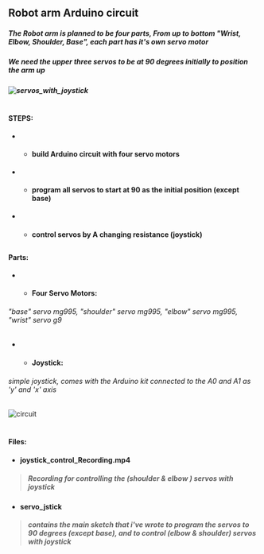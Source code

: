 ##  Robot arm Arduino circuit
##### The Robot arm is planned to be four parts, From up to bottom "Wrist, Elbow, Shoulder, Base", each part has it's own servo motor 
##### We need the upper three servos to be at 90 degrees initially to position the arm up

##### ![servos_with_joystick](https://user-images.githubusercontent.com/49666154/127266428-9e9b8bb4-2fd6-4ac9-b997-314c87fe5f0f.jpeg)
#
#### STEPS:
- - #### build Arduino circuit with four servo motors 
- - #### program all servos to start at 90 as the initial position (except base)
- - #### control servos by A changing resistance (joystick)
 ##
#### Parts:
- - #### Four Servo Motors: 
 ###### "base" servo mg995, "shoulder" servo mg995, "elbow" servo mg995, "wrist" servo g9
- - #### Joystick: 
 ###### simple joystick, comes with the Arduino kit connected to the A0 and A1 as 'y' and 'x' axis
![circuit](https://user-images.githubusercontent.com/49666154/127266488-fc4c3b7b-79ad-478b-b42a-12b9e5feaa0a.jpeg)
#
#### Files:
- #### joystick_control_Recording.mp4
 > ##### Recording for controlling the (shoulder & elbow ) servos with joystick
- #### servo_jstick
> ##### contains the main sketch that i've wrote to program the servos to 90 degrees (except base), and to control (elbow & shoulder) servos with joystick 


  

